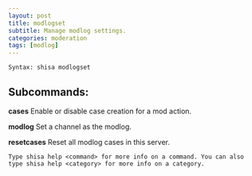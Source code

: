 ```yaml
---
layout: post
title: modlogset
subtitle: Manage modlog settings.
categories: moderation
tags: [modlog]
---
```


`Syntax: shisa modlogset`

## Subcommands:

**cases** Enable or disable case creation for a mod action.

**modlog** Set a channel as the modlog.

**resetcases** Reset all modlog cases in this server.

```
Type shisa help <command> for more info on a command. You can also type shisa help <category> for more info on a category.
```